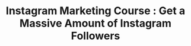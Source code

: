 ---
layout:   certificate
title:    "Instagram Marketing Course : Get a Massive Amount of Instagram Followers"
slug:     instagrammarketing
category: bitdegree
issuer:   "BitDegree"
---